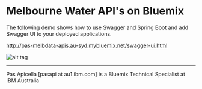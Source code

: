 <h1>Melbourne Water API's on Bluemix</h1>

The following demo shows how to use Swagger and Spring Boot and add Swagger UI to your deployed applications.

http://pas-melbdata-apis.au-syd.mybluemix.net/swagger-ui.html

![alt tag](https://dl.dropboxusercontent.com/u/15829935/bluemix-docs/images/swagger-sb.png)

<hr />
Pas Apicella [pasapi at au1.ibm.com] is a Bluemix Technical Specialist at IBM Australia 